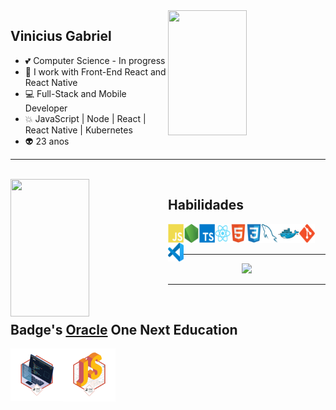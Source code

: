 
<img align="right" width="50%" height="200em" src="https://github-readme-stats.vercel.app/api?username=VGabrielcastro&theme=dracula&show_icons=true" >

## Vinicius Gabriel

- :two_hearts: Computer Science - In progress
- :star2: I work with Front-End React and React Native
- :computer: Full-Stack and Mobile Developer
- :boom: JavaScript | Node | React | React Native | Kubernetes 
- :alien: 23 anos

<hr>
<br>


<img width="50%" align="left" height="220em" src="https://github-readme-stats.vercel.app/api/top-langs/?username=VGabrielCastro&layout=compact&theme=dracula&langs_count=8&show_icons=true"/>

## Habilidades

  <img align="left" height="30" width="25" src="https://raw.githubusercontent.com/devicons/devicon/master/icons/javascript/javascript-plain.svg">
  <img align="left" height="30" width="25" src="https://raw.githubusercontent.com/devicons/devicon/master/icons/nodejs/nodejs-original.svg">
  <img align="left" height="30" width="25" src="https://raw.githubusercontent.com/devicons/devicon/master/icons/typescript/typescript-plain.svg">
  <img align="left" height="30" width="25" src="https://raw.githubusercontent.com/devicons/devicon/master/icons/react/react-original.svg">
  <img align="left" height="30" width="25" src="https://raw.githubusercontent.com/devicons/devicon/master/icons/html5/html5-original.svg">
  <img align="left" height="30" width="25" src="https://raw.githubusercontent.com/devicons/devicon/master/icons/css3/css3-original.svg">
  <img align="left" height="30" width="25" src="https://raw.githubusercontent.com/devicons/devicon/master/icons/mysql/mysql-original.svg">
  <img align="left" height="30" width="35" src="https://raw.githubusercontent.com/devicons/devicon/master/icons/docker/docker-original.svg">
  <img align="left" height="30" width="25" src="https://raw.githubusercontent.com/devicons/devicon/master/icons/git/git-original.svg">
  <img align="left" height="30" width="25" src="https://raw.githubusercontent.com/devicons/devicon/master/icons/vscode/vscode-original.svg">


<br>
<br>  
<hr>

<div style="display:flex;align-items:center;justify-content:center;">
<a href="https://www.linkedin.com/in/vgabriel-castro/" target="_blank"><img src="https://img.shields.io/badge/-LinkedIn-%230077B5?style=for-the-badge&logo=linkedin&logoColor=white" target="_blank"></a> 
</div>

<hr>
<br>

 ## Badge's [Oracle](oracle.com/br/one) One Next Education
  <img align="left" src=img/badge_one.png width="84">
  <img align="left" src=img/badge_js.png width="84">
